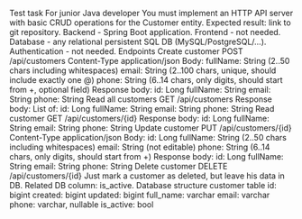 
Test task
For junior Java developer
You must implement an HTTP API server with basic CRUD operations for the Customer entity.
Expected result: link to git repository.
Backend - Spring Boot application.
Frontend - not needed.
Database - any relational persistent SQL DB (MySQL/PostgreSQL/...).
Authentication - not needed.
Endpoints
Create customer
POST /api/customers
Content-Type application/json
Body:
fullName: String (2..50 chars including whitespaces)
email: String (2..100 chars, unique, should include exactly one @)
phone: String (6..14 chars, only digits, should start from +, optional field)
Response body:
id: Long
fullName: String
email: String
phone: String
Read all customers
GET /api/customers
Response body:
List of:
id: Long
fullName: String
email: String
phone: String
Read customer
GET /api/customers/{id}
Response body:
id: Long
fullName: String
email: String
phone: String
Update customer
PUT /api/customers/{id}
Content-Type application/json
Body:
id: Long
fullName: String (2..50 chars including whitespaces)
email: String (not editable)
phone: String (6..14 chars, only digits, should start from +)
Response body:
id: Long
fullName: String
email: String
phone: String
Delete customer
DELETE /api/customers/{id}
Just mark a customer as deleted, but leave his data in DB. Related DB column: is_active.
Database structure
customer table
id: bigint
created: bigint
updated: bigint
full_name: varchar
email: varchar
phone: varchar, nullable
is_active: bool

